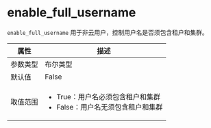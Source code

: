 # enable_full_username

`enable_full_username` 用于非云用户，控制用户名是否须包含租户和集群。

|  属性    | 描述     |
|----------|---------|
| 参数类型 |   布尔类型      |
| 默认值   | False     |
| 取值范围 | <ul><li>True：用户名必须包含租户和集群</li><li>False：用户名无须包含租户和集群</li></ul>  |

